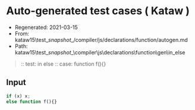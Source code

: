 # Auto-generated test cases ( Kataw )
- Regenerated: 2021-03-15
- From: kataw15\test\__snapshot__/compiler/js/declarations/function/autogen.md
- Path: kataw15\test\__snapshot__\compiler\js\declarations\function\gen\in_else
> :: test: in else
> :: case: function f(){}
## Input

`````js
if (x) x;
else function f(){}
`````
